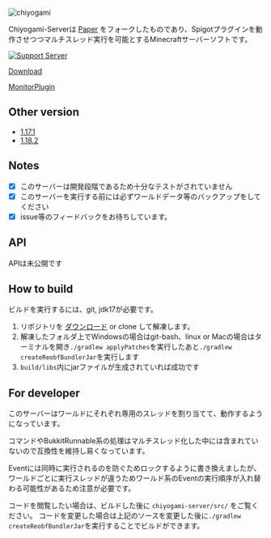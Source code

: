 ![chiyogami](https://user-images.githubusercontent.com/34712108/135766838-98102b74-0990-4408-af3d-d576edb0b8fb.png)

Chiyogami-Serverは [Paper](https://github.com/PaperMC/Paper) をフォークしたものであり、Spigotプラグインを動作させつつマルチスレッド実行を可能とするMinecraftサーバーソフトです。

[![Support Server](https://img.shields.io/discord/893173646728757268.svg?label=Discord&logo=Discord&colorB=7289da&style=for-the-badge)](https://discord.com/invite/KKQNAPsFR6)

[Download](https://github.com/Be4rJP/Chiyogami/releases)

[MonitorPlugin](https://github.com/Be4rJP/ChiyogamiMonitor)

Other version
------
* [1.17.1](https://github.com/Be4rJP/Chiyogami/tree/ver/1.17.1)
* [1.18.2](https://github.com/Be4rJP/Chiyogami/tree/ver/1.18.2)

Notes
------
- [x] このサーバーは開発段階であるため十分なテストがされていません
- [x] このサーバーを実行する前には必ずワールドデータ等のバックアップをしてください
- [x] issue等のフィードバックをお待ちしています。

API
------
APIは未公開です

How to build
------

ビルドを実行するには、git, jdk17が必要です。

1. リポジトリを [ダウンロード](https://codeload.github.com/Be4rJP/Chiyogami/zip/refs/heads/ver/1.19.2) or clone して解凍します。
2. 解凍したフォルダ上でWindowsの場合はgit-bash、linux or Macの場合はターミナルを開き```./gradlew applyPatches```を実行したあと```./gradlew createReobfBundlerJar```を実行します
3. ```build/libs```内にjarファイルが生成されていれば成功です

For developer
------

このサーバーはワールドにそれぞれ専用のスレッドを割り当てて、動作するようになっています。

コマンドやBukkitRunnable系の処理はマルチスレッド化した中には含まれていないので互換性を維持し易くなっています。

Eventには同時に実行されるのを防ぐためロックするように書き換えましたが、ワールドごとに実行スレッドが違うためワールド系のEventの実行順序が入れ替わる可能性があるため注意が必要です。

コードを閲覧したい場合は、ビルドした後に ```chiyogami-server/src/``` をご覧ください。
コードを変更した場合は上記のソースを変更した後に```./gradlew createReobfBundlerJar```を実行することでビルドができます。